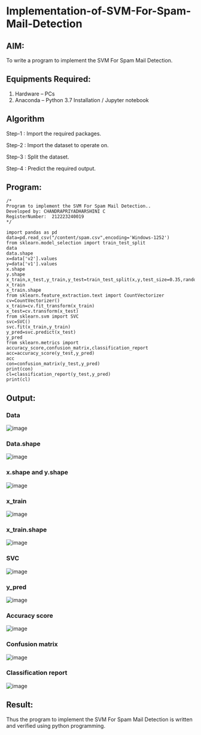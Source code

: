 # Implementation-of-SVM-For-Spam-Mail-Detection

## AIM:
To write a program to implement the SVM For Spam Mail Detection.

## Equipments Required:
1. Hardware – PCs
2. Anaconda – Python 3.7 Installation / Jupyter notebook

## Algorithm

Step-1 : Import the required packages.

Step-2 : Import the dataset to operate on.

Step-3 : Split the dataset.

Step-4 : Predict the required output. 

## Program:
```
/*
Program to implement the SVM For Spam Mail Detection..
Developed by: CHANDRAPRIYADHARSHINI C
RegisterNumber:  212223240019
*/
```
```
import pandas as pd
data=pd.read_csv("/content/spam.csv",encoding='Windows-1252')
from sklearn.model_selection import train_test_split
data
data.shape
x=data['v2'].values
y=data['v1'].values
x.shape
y.shape
x_train,x_test,y_train,y_test=train_test_split(x,y,test_size=0.35,random_state=0)
x_train
x_train.shape
from sklearn.feature_extraction.text import CountVectorizer
cv=CountVectorizer()
x_train=cv.fit_transform(x_train)
x_test=cv.transform(x_test)
from sklearn.svm import SVC
svc=SVC()
svc.fit(x_train,y_train)
y_pred=svc.predict(x_test)
y_pred
from sklearn.metrics import accuracy_score,confusion_matrix,classification_report
acc=accuracy_score(y_test,y_pred)
acc
con=confusion_matrix(y_test,y_pred)
print(con)
cl=classification_report(y_test,y_pred)
print(cl)
```
## Output:

### Data
![image](https://github.com/Bosevennila/Implementation-of-SVM-For-Spam-Mail-Detection/assets/144870486/5a5d0c80-e8c1-4cff-9105-4c8a688c6e6b)

### Data.shape
![image](https://github.com/Bosevennila/Implementation-of-SVM-For-Spam-Mail-Detection/assets/144870486/11200aa0-1b4a-4b20-a775-1312edadcaae)

### x.shape and y.shape
![image](https://github.com/Bosevennila/Implementation-of-SVM-For-Spam-Mail-Detection/assets/144870486/ed46172d-4d90-406e-a52b-b98bcc653e2a)

### x_train
![image](https://github.com/Bosevennila/Implementation-of-SVM-For-Spam-Mail-Detection/assets/144870486/2879f5f8-3489-4c7b-8bc4-df9e179bcaab)

### x_train.shape
![image](https://github.com/Bosevennila/Implementation-of-SVM-For-Spam-Mail-Detection/assets/144870486/a98ac44a-d6e9-4f72-8d45-81529fdd0bba)

### SVC
![image](https://github.com/Bosevennila/Implementation-of-SVM-For-Spam-Mail-Detection/assets/144870486/651a7650-9e8f-4cd5-803a-07e7c9bf5b28)

### y_pred
![image](https://github.com/Bosevennila/Implementation-of-SVM-For-Spam-Mail-Detection/assets/144870486/642f034c-534f-45d8-9766-7d09e618e7a4)

### Accuracy score
![image](https://github.com/Bosevennila/Implementation-of-SVM-For-Spam-Mail-Detection/assets/144870486/6e766951-9e49-43c9-9808-ffe20072b093)

### Confusion matrix
![image](https://github.com/Bosevennila/Implementation-of-SVM-For-Spam-Mail-Detection/assets/144870486/535f130f-8b19-4bbf-b965-e9e4b0d83b97)

### Classification report
![image](https://github.com/Bosevennila/Implementation-of-SVM-For-Spam-Mail-Detection/assets/144870486/ff633782-30ba-4ff3-8048-82420e560730)

## Result:
Thus the program to implement the SVM For Spam Mail Detection is written and verified using python programming.
